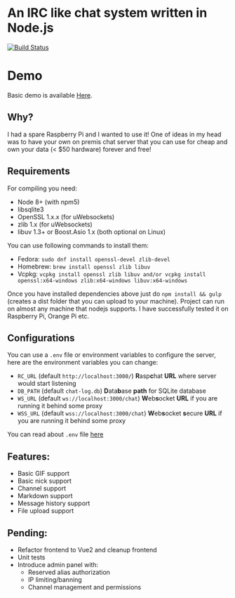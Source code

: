 # An IRC like chat system written in Node.js

[![Build Status](https://semaphoreci.com/api/v1/projects/bb232bf4-f866-4d30-a526-218e9f3aed5b/647934/badge.svg)](https://semaphoreci.com/maxpert/raspchat)

# Demo

Basic demo is available [Here](http://raspchat.com).

## Why?
I had a spare Raspberry Pi and I wanted to use it! One of ideas in my head was to have your own on premis chat server that you can use for cheap and own your data (< $50 hardware) forever and free!

## Requirements
For compiling you need:
 * Node 8+ (with npm5)
 * libsqlite3
 * OpenSSL 1.x.x (for uWebsockets)
 * zlib 1.x (for uWebsockets)
 * libuv 1.3+ or Boost.Asio 1.x (both optional on Linux)

You can use following commands to install them:
 * Fedora: `sudo dnf install openssl-devel zlib-devel`
 * Homebrew: `brew install openssl zlib libuv`
 * Vcpkg: `vcpkg install openssl zlib libuv and/or vcpkg install openssl:x64-windows zlib:x64-windows libuv:x64-windows`

Once you have installed dependencies above just do `npm install && gulp` (creates a dist folder that you can upload to your machine). Project can run on almost any machine that nodejs supports. I have successfully tested it on Raspberry Pi, Orange Pi etc.

## Configurations

You can use a `.env` file or environment variables to configure the server, here are the environment variables you can change:

 * `RC_URL` (default `http://localhost:3000/`) **R**asp**c**hat **URL** where server would start listening
 * `DB_PATH` (default `chat-log.db`) **D**ata**b**ase **path** for SQLite database
 * `WS_URL` (default `ws://localhost:3000/chat`) **W**eb**s**ocket **URL** if you are running it behind some proxy
 * `WSS_URL` (default `wss://localhost:3000/chat`) **W**eb**s**ocket **s**ecure **URL** if you are running it behind some proxy

You can read about `.env` file [here](https://www.npmjs.com/package/dotenv) 

## Features:

 * Basic GIF support
 * Basic nick support
 * Channel support
 * Markdown support
 * Message history support
 * File upload support

## Pending:

 * Refactor frontend to Vue2 and cleanup frontend
 * Unit tests
 * Introduce admin panel with:
   * Reserved alias authorization
   * IP limiting/banning
   * Channel management and permissions
